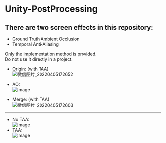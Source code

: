 # Unity-PostProcessing
## There are two screen effects in this repository:  
* Ground Truth Ambient Occlusion
* Temporal Anti-Aliasing

Only the implementation method is provided.  
Do not use it directly in a project.

* Origin: (with TAA)  
![微信图片_20220405172652](https://user-images.githubusercontent.com/71002504/161784924-d90af643-8386-42aa-854a-e81491a4c707.png)  

* AO:  
![image](https://user-images.githubusercontent.com/71002504/161784837-6afe81ff-00c9-4e32-9616-cf5628ddd72d.png)  

* Merge: (with TAA)   
![微信图片_20220405172603](https://user-images.githubusercontent.com/71002504/161784877-3a52d053-5b8e-4fe0-af4d-aed595db14da.png)  

****
* No TAA:  
![image](https://user-images.githubusercontent.com/71002504/161785934-19d13e21-f318-45fb-abcd-065b95d48a59.png)  
* TAA:  
![image](https://user-images.githubusercontent.com/71002504/161785979-34f5cbd0-3f60-41ab-b580-8784a99a24ca.png)  
